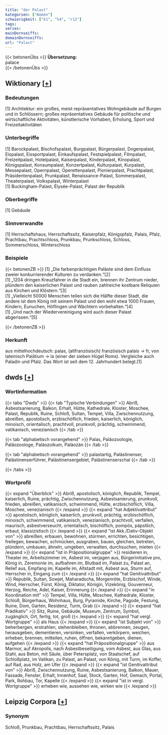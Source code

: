 ```yaml
---
title: "der Palast"
kategorien: ["Nomen"]
schwierigkeit: ["k1", "h4", "r12"]
tags:
series:
mainDornseiffs:
domainDornseiffs:
url: "Palast"
---
```


{{< betonenÜbs >}}
**Übersetzung:**  
palace  
{{< /betonenÜbs >}}

## Wiktionary [[+](https://de.wiktionary.org/wiki/Palast)]

### Bedeutungen
[1] Architektur: ein großes, meist repräsentatives Wohngebäude auf Burgen und in Schlössern; großes repräsentatives Gebäude für politische und wirtschaftliche Aktivitäten, künstlerische Vorhaben, Erholung, Sport und Freizeitaktivitäten  

### Unterbegriffe
[1] Barockpalast, Bischofspalast, Burgpalast, Bürgerpalast, Dogenpalast, Eispalast, Eissportpalast, Einkaufspalast, Festspielpalast, Filmpalast, Freizeitpalast, Hotelpalast, Kaiserpalast, Kinderpalast, Kinopalast, Königspalast, Konsumpalast, Konzertpalast, Kulturpalast, Kurpalast, Messepalast, Opernpalast, Operettenpalast, Pionierpalast, Prachtpalast, Präsidentenpalast, Prunkpalast, Renaissance-Palast, Sommerpalast, Theaterpalast, Volkspalast, Winterpalast  
[1] Buckingham-Palast, Élysée-Palast, Palast der Republik  

### Oberbegriffe
[1] Gebäude  

### Sinnverwandte
[1] Herrschaftshaus, Herrschaftssitz, Kaiserpfalz, Königspfalz, Palais, Pfalz, Prachtbau, Prachtschloss, Prunkbau, Prunkschloss, Schloss, Sommerschloss, Winterschloss  

### Beispiele
{{< betonenZB >}}
[1] „Die farbenprächtigen Paläste sind dem Einfluss zweier konkurrierender Kulturen zu verdanken.“[2]  
[1] „1204 dringen Kreuzfahrer in die Stadt ein, brennen ihr Zentrum nieder, plündern den kaiserlichen Palast und rauben zahlreiche kostbare Reliquien aus Kirchen und Klöstern.“[3]  
[1] „Vielleicht 50000 Menschen teilen sich die Hälfte dieser Stadt, die andere ist dem König mit seinem Palast und den wohl etwa 1000 Frauen, Kindern, Eunuchen, Höflingen und Wächtern vorbehalten.“[4]  
[1] „Und nach der Wiedervereinigung wird auch dieser Palast abgerissen.“[5]  

{{< /betonenZB >}}
### Herkunft
aus mittelhochdeutsch: palas, (altfranzösisch) französisch palais → fr, von lateinisch Palātium → la (einer der sieben Hügel Roms). Vergleiche auch Paladin und Pfalz. Das Wort ist seit dem 12. Jahrhundert belegt.[1]  



## dwds [[+](https://www.dwds.de/wb/Palast)]

### Wortinformation
{{< tabs "Dwds" >}}
{{< tab "Typische Verbindungen" >}}
Abriß, Asbestsanierung, Balkon, Erhalt, Hütte, Kathedrale, Kloster, Moschee, Palast, Republik, Ruine, Schloß, Sultan, Tempel, Villa, Zwischennutzung, abreißen, apostolisch, erzbischöflich, frieden, kaiserlich, königlich, minoisch, orientalisch, prachtvoll, prunkvoll, prächtig, schwimmend, vatikanisch, venezianisch
{{< /tab >}}

{{< tab "alphabetisch vorangehend" >}}
Palas, Paläozoologie, Paläozoologe, Paläozoikum, Paläozän
{{< /tab >}}

{{< tab "alphabetisch vorangehend" >}}
palastartig, Palästinenser, Palästinenserführer, Palästinensergebiet, Palästinenserschal
{{< /tab >}}

{{< /tabs >}}

### Wortprofil
{{< expand "Überblick" >}} Abriß, apostolisch, königlich, Republik, Tempel, kaiserlich, Ruine, prächtig, Zwischennutzung, Asbestsanierung, prunkvoll, frieden, abreißen, vatikanisch, schwimmend, Hütte, erzbischöflich, Villa, Moschee, venezianisch {{< /expand >}}
{{< expand "hat Adjektivattribut" >}} apostolisch, königlich, kaiserlich, prunkvoll, prächtig, erzbischöflich, minoisch, schwimmend, vatikanisch, venezianisch, prachtvoll, verfallen, maurisch, asbestverseucht, orientalisch, bischöflich, pompös, päpstlich, erbaut, klassizistisch {{< /expand >}}
{{< expand "ist Akk./Dativ-Objekt von" >}} abreißen, erbauen, bewohnen, stürmen, errichten, besichtigen, freilegen, bewachen, schmücken, ausgraben, bauen, gleichen, betreten, plündern, umbauen, ähneln, umgeben, verwalten, durchsuchen, mieten {{< /expand >}}
{{< expand "ist in Präpositionalgruppe" >}} residieren in, Theater im, Arbeitszimmer im, Asbest im, verjagen aus, Bürgerinitiative pro, König in, Zeremonie im, aufbahren im, Blutbad im, Palast zu, Palast an, Relief aus, Empfang im, Kapelle im, Altstadt mit, Asbest aus, Sturm auf, Herrscher in, Eingang zum {{< /expand >}}
{{< expand "hat Genitivattribut" >}} Republik, Sultan, Sowjet, Maharadscha, Morgenröte, Erzbischof, Winde, Wind, Herrscher, Fürst, König, Diktator, Königin, Vizekönig, Gouverneur, Herzog, Reiche, Adel, Kaiser, Erinnerung {{< /expand >}}
{{< expand "in Koordination mit" >}} Tempel, Villa, Hütte, Moschee, Kathedrale, Kloster, Schloß, Bürgerhaus, Wohnhaus, Burg, Pyramide, Kirche, Pagode, Festung, Ruine, Dom, Garten, Residenz, Turm, Grab {{< /expand >}}
{{< expand "hat Prädikativ" >}} Sitz, Ruine, Gebäude, Museum, Zentrum, Symbol, zugänglich, Ort, fertig, tot, groß {{< /expand >}}
{{< expand "hat vergl. Wortgruppe" >}} als Haus {{< /expand >}}
{{< expand "ist Subjekt von" >}} beherbergen, erstrahlen, stehenbleiben, thronen, abbrennen, zeugen, herausgeben, dementieren, versinken, verfallen, verkörpern, weichen, erheben, brennen, mitteilen, ruhen, öffnen, bekanntgeben, dienen, aufgehen {{< /expand >}}
{{< expand "hat Präpositionalgruppe" >}} aus Marmor, auf Akropolis, nach Asbestbeseitigung, vom Asbest, aus Glas, aus Stahl, aus Beton, mit Säule, über Petersplatz, von Staatschef, auf Schloßplatz, im Vatikan, zu Palast, an Palast, von König, mit Turm, im Koffer, auf Rad, aus Holz, am Ufer {{< /expand >}}
{{< expand "ist Genitivattribut von" >}} Abriß, Zwischennutzung, Ruine, Asbestsanierung, Balkon, Mauer, Fassade, Fenster, Erhalt, Innenhof, Saal, Stock, Garten, Hof, Gemach, Portal, Park, Rohbau, Tor, Kapelle {{< /expand >}}
{{< expand "ist in vergl. Wortgruppe" >}} erheben wie, aussehen wie, wirken wie {{< /expand >}}

## Leipzig Corpora [[+](https://corpora.uni-leipzig.de/en/res?word=Palast&corpusId=deu_newscrawl-public_2018)]


### Synonym
Schloß, Prunkbau, Prachtbau, Herrschaftssitz, Palais

